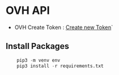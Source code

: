 # OVH API

- OVH Create Token : [Create new Token](https://www.ovh.com/auth/api/createToken)`

## Install Packages

```python
    pip3 -m venv env
    pip3 install -r requirements.txt
```

